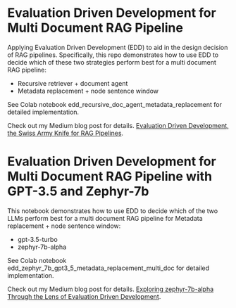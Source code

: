 # Evaluation Driven Development for Multi Document RAG Pipeline
Applying Evaluation Driven Development (EDD) to aid in the design decision of RAG pipelines. Specifically, this repo demonstrates how to use EDD to decide which of these two strategies perform best for a multi document RAG pipeline:

* Recursive retriever + document agent
* Metadata replacement + node sentence window

See Colab notebook edd_recursive_doc_agent_metadata_replacement for detailed implementation.

Check out my Medium blog post for details. [Evaluation Driven Development, the Swiss Army Knife for RAG Pipelines](https://levelup.gitconnected.com/evaluation-driven-development-the-swiss-army-knife-for-rag-pipelines-dba24218d47e?sk=6cb81d764cd44a0cf117fe475725bc1d).

# Evaluation Driven Development for Multi Document RAG Pipeline with GPT-3.5 and Zephyr-7b
This notebook demonstrates how to use EDD to decide which of the two LLMs perform best for a multi document RAG pipeline for Metadata replacement + node sentence window:

* gpt-3.5-turbo
* zephyr-7b-alpha

See Colab notebook edd_zephyr_7b_gpt3_5_metadata_replacement_multi_doc for detailed implementation.

Check out my Medium blog post for details. [Exploring zephyr-7b-alpha Through the Lens of Evaluation Driven Development](https://levelup.gitconnected.com/exploring-zephyr-7b-alpha-through-the-lens-of-evaluation-driven-development-faf69e9d9ec7?sk=e51badfbb15c11e3ef919f2790b9480d).

